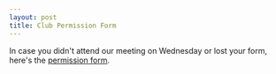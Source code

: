 ```yaml
---
layout: post
title: Club Permission Form
---
```

In case you didn't attend our meeting on Wednesday or lost your form, here's the
[permission form](https://drive.google.com/uc?export=download&id=0B7bZcKLTnz9oUzBPb1A1VV96ZHBjNFZQSzJkRkpPMWdCVS00).
